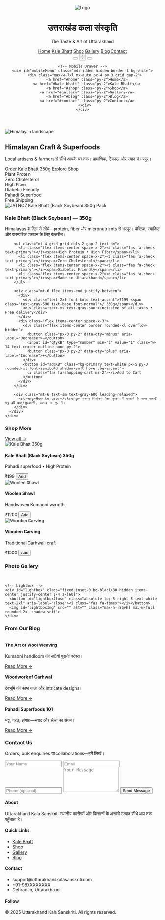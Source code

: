 <!DOCTYPE html>
<html lang="hi">
<head>
  <base target="_self">
  <meta charset="utf-8">
  <meta name="viewport" content="width=device-width,initial-scale=1">
  <title>Uttarakhand Kala Sanskriti — Handicrafts, Handlooms & Pahadi Superfoods</title>
  <meta name="description" content="Authentic Uttarakhand handicrafts, handlooms & pahadi superfoods. Support local artisans & Himalayan heritage. Free shipping across India.">
  <link rel="canonical" href="https://uttarakhandkalasanskriti.com">

  <!-- Open Graph -->
  <meta property="og:title" content="Uttarakhand Kala Sanskriti">
  <meta property="og:description" content="Authentic Uttarakhand handicrafts & pahadi superfoods">
  <meta property="og:type" content="website">
  <meta property="og:image" content="https://picsum.photos/1200/630?random=777">

  <!-- Fonts & Icons -->
  <link href="https://fonts.googleapis.com/css2?family=Poppins:wght@300;400;600;700&display=swap" rel="stylesheet">
  <link href="https://fonts.googleapis.com/css2?family=Noto+Sans+Devanagari:wght@400;600;700&display=swap" rel="stylesheet">
  <link rel="stylesheet" href="https://cdnjs.cloudflare.com/ajax/libs/font-awesome/5.15.3/css/all.min.css">

  <!-- Tailwind -->
  <script src="https://cdn.tailwindcss.com"></script>
  <script>
    tailwind.config = {
      theme: {
        extend: {
          colors: {
            primary: "#4a6b3d",
            secondary: "#8b5a2b",
            accent: "#d97706",
            light: "#f5f5f5",
            dark: "#1e293b"
          },
          fontFamily: {
            sans: ['Poppins','sans-serif'],
            hindi: ['Noto Sans Devanagari','sans-serif']
          },
          boxShadow: {
            soft: '0 10px 30px rgba(0,0,0,0.08)'
          }
        }
      }
    }
  </script>

  <!-- Product Structured Data -->
  <script type="application/ld+json">
  {
    "@context":"https://schema.org",
    "@type":"Product",
    "name":"Kale Bhatt (Black Soybean) 350g",
    "image":["/images/kale-bhatt-350g.jpg"],
    "brand":{"@type":"Brand","name":"JATNOZ"},
    "description":"A Pahadi superfood from Uttarakhand. High protein, high fiber, zero cholesterol. Diabetic friendly.",
    "offers":{
      "@type":"Offer",
      "priceCurrency":"INR",
      "price":"199",
      "availability":"https://schema.org/InStock",
      "url":"https://uttarakhandkalasanskriti.com/#kale-bhatt"
    }
  }
  </script>

  <style>
    /* nice scroll for gallery lightbox lock */
    .noscroll { overflow: hidden; }
  </style>
</head>
<body class="font-sans bg-light text-dark antialiased">

  <!-- Header -->
  <header class="bg-white/90 backdrop-blur shadow-md sticky top-0 z-50">
    <div class="max-w-7xl mx-auto px-4 py-3 flex items-center justify-between">
      <div class="flex items-center">
        <img src="https://picsum.photos/80?random=101" alt="Logo" class="h-12 w-12 rounded-full ring-2 ring-primary/20">
        <div class="ml-3">
          <h1 class="text-xl md:text-2xl font-bold text-primary font-hindi">उत्तराखंड कला संस्कृति</h1>
          <p class="text-xs text-gray-500 -mt-1">The Taste & Art of Uttarakhand</p>
        </div>
      </div>
      <nav id="navDesktop" class="hidden md:flex items-center space-x-8">
        <a href="#home" class="hover:text-accent">Home</a>
        <a href="#kale-bhatt" class="hover:text-accent">Kale Bhatt</a>
        <a href="#shop" class="hover:text-accent">Shop</a>
        <a href="#gallery" class="hover:text-accent">Gallery</a>
        <a href="#blog" class="hover:text-accent">Blog</a>
        <a href="#contact" class="hover:text-accent">Contact</a>
      </nav>
      <div class="flex items-center space-x-3">
        <button id="searchBtn" class="p-2 rounded-full hover:bg-gray-100" aria-label="Search">
          <i class="fas fa-search"></i>
        </button>
        <button class="p-2 rounded-full hover:bg-gray-100 relative" aria-label="Cart">
          <i class="fas fa-shopping-cart"></i>
          <span id="cartCount" class="absolute -top-1 -right-1 bg-accent text-white text-xs rounded-full h-5 w-5 flex items-center justify-center">0</span>
        </button>
        <button id="menuBtn" class="md:hidden p-2 rounded-full hover:bg-gray-100" aria-label="Menu">
          <i class="fas fa-bars text-dark"></i>
        </button>
      </div>
    </div>

    <!-- Mobile Drawer -->
    <div id="mobileMenu" class="md:hidden hidden border-t bg-white">
      <div class="max-w-7xl mx-auto px-4 py-3 grid gap-2">
        <a href="#home" class="py-2">Home</a>
        <a href="#kale-bhatt" class="py-2">Kale Bhatt</a>
        <a href="#shop" class="py-2">Shop</a>
        <a href="#gallery" class="py-2">Gallery</a>
        <a href="#blog" class="py-2">Blog</a>
        <a href="#contact" class="py-2">Contact</a>
      </div>
    </div>
  </header>

  <!-- Hero -->
  <section id="home" class="relative h-[70vh] md:h-[78vh]">
    <img src="https://images.unsplash.com/photo-1500530855697-b586d89ba3ee?q=80&w=2070&auto=format&fit=crop"
         alt="Himalayan landscape"
         class="absolute inset-0 w-full h-full object-cover">
    <div class="absolute inset-0 bg-black/45"></div>
    <div class="relative z-10 max-w-7xl mx-auto h-full px-6 flex flex-col justify-center text-white">
      <h2 class="text-4xl md:text-6xl font-bold leading-tight">Himalayan Craft & <span class="text-accent">Superfoods</span></h2>
      <p class="mt-3 md:text-xl text-gray-100 max-w-2xl">Local artisans & farmers से सीधे आपके घर तक। प्रामाणिक, टिकाऊ और स्वाद से भरपूर।</p>
      <div class="mt-6 space-x-3">
        <a href="#kale-bhatt" class="inline-block bg-accent px-6 py-3 rounded-xl font-semibold shadow-soft hover:bg-primary">Order Kale Bhatt 350g</a>
        <a href="#shop" class="inline-block bg-white/10 px-6 py-3 rounded-xl font-semibold ring-1 ring-white/40 hover:bg-white/20">Explore Shop</a>
      </div>
    </div>
  </section>

  <!-- USPs -->
  <section class="bg-white">
    <div class="max-w-7xl mx-auto px-6 py-8 grid grid-cols-2 md:grid-cols-6 gap-4 text-sm">
      <div class="flex items-center space-x-2"><i class="fas fa-seedling text-primary"></i><span>Plant Protein</span></div>
      <div class="flex items-center space-x-2"><i class="fas fa-heartbeat text-primary"></i><span>Zero Cholesterol</span></div>
      <div class="flex items-center space-x-2"><i class="fas fa-leaf text-primary"></i><span>High Fiber</span></div>
      <div class="flex items-center space-x-2"><i class="fas fa-check-circle text-primary"></i><span>Diabetic Friendly</span></div>
      <div class="flex items-center space-x-2"><i class="fas fa-mountain text-primary"></i><span>Pahadi Superfood</span></div>
      <div class="flex items-center space-x-2"><i class="fas fa-shipping-fast text-primary"></i><span>Free Shipping</span></div>
    </div>
  </section>

  <!-- Featured Product: Kale Bhatt -->
  <section id="kale-bhatt" class="bg-white">
    <div class="max-w-7xl mx-auto px-6 py-16 grid md:grid-cols-2 gap-10 items-center">
      <div class="bg-light rounded-3xl p-4 shadow-soft">
        <!-- Replace src with your real file/url -->
        <img src="images/kale-bhatt-350g.jpg" alt="JATNOZ Kale Bhatt (Black Soybean) 350g Pack"
             class="w-full h-auto rounded-2xl object-cover">
      </div>
      <div>
        <h3 class="text-3xl md:text-4xl font-bold mb-2">Kale Bhatt (Black Soybean) — 350g</h3>
        <p class="text-gray-700">Himalayas के दिल से सीधे—protein, fiber और micronutrients से भरपूर। पौष्टिक, स्वादिष्ट और पारम्परिक पका̄वन के लिए बेहतरीन।</p>

        <ul class="mt-4 grid grid-cols-2 gap-2 text-sm">
          <li class="flex items-center space-x-2"><i class="fas fa-check text-primary"></i><span>High Protein • High Fiber</span></li>
          <li class="flex items-center space-x-2"><i class="fas fa-check text-primary"></i><span>Zero Cholesterol</span></li>
          <li class="flex items-center space-x-2"><i class="fas fa-check text-primary"></i><span>Diabetic Friendly</span></li>
          <li class="flex items-center space-x-2"><i class="fas fa-check text-primary"></i><span>Made in Uttarakhand</span></li>
        </ul>

        <div class="mt-6 flex items-end justify-between">
          <div>
            <div class="text-2xl font-bold text-accent">₹199 <span class="text-gray-500 text-base font-normal">/ 350g</span></div>
            <div class="text-xs text-gray-500">Inclusive of all taxes • Free delivery</div>
          </div>
          <div class="flex items-center space-x-3">
            <div class="flex items-center border rounded-xl overflow-hidden">
              <button class="px-3 py-2" data-qty="minus" aria-label="Decrease">−</button>
              <input id="qtyKB" type="number" min="1" value="1" class="w-14 text-center outline-none py-2">
              <button class="px-3 py-2" data-qty="plus" aria-label="Increase">+</button>
            </div>
            <button id="addKB" class="bg-primary text-white px-5 py-3 rounded-xl font-semibold shadow-soft hover:bg-accent">
              <i class="fas fa-shopping-cart mr-2"></i>Add to Cart
            </button>
          </div>
        </div>

        <div class="mt-6 text-sm text-gray-600 leading-relaxed">
          <strong>How to use:</strong> रातभर भिगोकर प्रेशर कुकर में मसालों के साथ पकाएँ—भट्ट की दाल/चुडकानी, सलाद या सूप में।
        </div>
      </div>
    </div>
  </section>

  <!-- Shop Grid -->
  <section id="shop" class="bg-light">
    <div class="max-w-7xl mx-auto px-6 py-14">
      <div class="flex items-end justify-between mb-8">
        <h3 class="text-3xl font-bold">Shop More</h3>
        <a href="#" class="text-accent">View all →</a>
      </div>
      <div class="grid sm:grid-cols-2 lg:grid-cols-3 gap-8">
        <!-- Product Card 1: Kale Bhatt duplicate quick add -->
        <div class="bg-white rounded-2xl shadow-soft overflow-hidden hover:-translate-y-1 transition">
          <img src="images/kale-bhatt-350g.jpg" alt="Kale Bhatt 350g" class="w-full h-56 object-cover">
          <div class="p-5">
            <h4 class="font-semibold text-lg">Kale Bhatt (Black Soybean) 350g</h4>
            <p class="text-gray-600 text-sm">Pahadi superfood • High Protein</p>
            <div class="flex justify-between items-center mt-4">
              <span class="font-bold text-accent">₹199</span>
              <button data-add="KB" class="bg-primary text-white px-4 py-2 rounded-lg">Add</button>
            </div>
          </div>
        </div>
        <!-- Product Card 2 -->
        <div class="bg-white rounded-2xl shadow-soft overflow-hidden hover:-translate-y-1 transition">
          <img src="https://picsum.photos/600/400?random=302" alt="Woolen Shawl" class="w-full h-56 object-cover">
          <div class="p-5">
            <h4 class="font-semibold text-lg">Woolen Shawl</h4>
            <p class="text-gray-600 text-sm">Handwoven Kumaoni warmth</p>
            <div class="flex justify-between items-center mt-4">
              <span class="font-bold text-accent">₹1200</span>
              <button class="bg-primary text-white px-4 py-2 rounded-lg">Add</button>
            </div>
          </div>
        </div>
        <!-- Product Card 3 -->
        <div class="bg-white rounded-2xl shadow-soft overflow-hidden hover:-translate-y-1 transition">
          <img src="https://picsum.photos/600/400?random=303" alt="Wooden Carving" class="w-full h-56 object-cover">
          <div class="p-5">
            <h4 class="font-semibold text-lg">Wooden Carving</h4>
            <p class="text-gray-600 text-sm">Traditional Garhwali craft</p>
            <div class="flex justify-between items-center mt-4">
              <span class="font-bold text-accent">₹1500</span>
              <button class="bg-primary text-white px-4 py-2 rounded-lg">Add</button>
            </div>
          </div>
        </div>
      </div>
    </div>
  </section>

  <!-- Gallery (engaging photos) -->
  <section id="gallery" class="bg-white">
    <div class="max-w-7xl mx-auto px-6 py-14">
      <h3 class="text-3xl font-bold mb-8">Photo Gallery</h3>
      <div class="columns-2 md:columns-3 gap-4 [column-fill:_balance]">
        <!-- Replace/add your real images as needed -->
        <img class="mb-4 rounded-2xl hover:scale-[1.01] transition origin-center cursor-pointer gallery-img" src="https://picsum.photos/600/800?random=410" alt="">
        <img class="mb-4 rounded-2xl hover:scale-[1.01] transition cursor-pointer gallery-img" src="https://picsum.photos/600/500?random=411" alt="">
        <img class="mb-4 rounded-2xl hover:scale-[1.01] transition cursor-pointer gallery-img" src="https://picsum.photos/600/700?random=412" alt="">
        <img class="mb-4 rounded-2xl hover:scale-[1.01] transition cursor-pointer gallery-img" src="https://picsum.photos/600/600?random=413" alt="">
        <img class="mb-4 rounded-2xl hover:scale-[1.01] transition cursor-pointer gallery-img" src="https://picsum.photos/600/750?random=414" alt="">
        <img class="mb-4 rounded-2xl hover:scale-[1.01] transition cursor-pointer gallery-img" src="https://picsum.photos/600/650?random=415" alt="">
      </div>
    </div>

    <!-- Lightbox -->
    <div id="lightbox" class="fixed inset-0 bg-black/80 hidden items-center justify-center p-4 z-[60]">
      <button id="lightboxClose" class="absolute top-5 right-5 text-white text-2xl" aria-label="Close"><i class="fas fa-times"></i></button>
      <img id="lightboxImg" src="" alt="" class="max-h-[85vh] max-w-full rounded-2xl shadow-soft">
    </div>
  </section>

  <!-- Blog -->
  <section id="blog" class="bg-light">
    <div class="max-w-7xl mx-auto px-6 py-14">
      <h3 class="text-3xl font-bold text-center mb-10">From Our Blog</h3>
      <div class="grid md:grid-cols-3 gap-8">
        <article class="bg-white rounded-2xl shadow-soft overflow-hidden">
          <img src="https://picsum.photos/600/360?random=501" class="w-full h-44 object-cover" alt="">
          <div class="p-5">
            <h4 class="font-semibold text-lg">The Art of Wool Weaving</h4>
            <p class="text-gray-600 text-sm mt-2">Kumaoni handloom की सदियों पुरानी परंपरा।</p>
            <a href="#" class="inline-block text-accent mt-3">Read More →</a>
          </div>
        </article>
        <article class="bg-white rounded-2xl shadow-soft overflow-hidden">
          <img src="https://picsum.photos/600/360?random=502" class="w-full h-44 object-cover" alt="">
          <div class="p-5">
            <h4 class="font-semibold text-lg">Woodwork of Garhwal</h4>
            <p class="text-gray-600 text-sm mt-2">देवभूमि की काष्ठ कला और intricate designs।</p>
            <a href="#" class="inline-block text-accent mt-3">Read More →</a>
          </div>
        </article>
        <article class="bg-white rounded-2xl shadow-soft overflow-hidden">
          <img src="https://picsum.photos/600/360?random=503" class="w-full h-44 object-cover" alt="">
          <div class="p-5">
            <h4 class="font-semibold text-lg">Pahadi Superfoods 101</h4>
            <p class="text-gray-600 text-sm mt-2">भट्ट, गहत, झंगोरा—स्वाद और सेहत का संगम।</p>
            <a href="#" class="inline-block text-accent mt-3">Read More →</a>
          </div>
        </article>
      </div>
    </div>
  </section>

  <!-- Contact -->
  <section id="contact" class="bg-white">
    <div class="max-w-7xl mx-auto px-6 py-16 text-center">
      <h3 class="text-3xl font-bold mb-2">Contact Us</h3>
      <p class="text-gray-600 mb-8">Orders, bulk enquiries या collaborations—हमें लिखें।</p>
      <form class="max-w-xl mx-auto bg-light rounded-2xl p-6 shadow-soft">
        <div class="grid sm:grid-cols-2 gap-4">
          <input type="text" placeholder="Your Name" class="w-full border p-3 rounded-lg">
          <input type="email" placeholder="Email" class="w-full border p-3 rounded-lg">
        </div>
        <input type="text" placeholder="Phone (optional)" class="w-full border p-3 rounded-lg mt-4">
        <textarea placeholder="Your Message" rows="5" class="w-full border p-3 rounded-lg mt-4"></textarea>
        <button class="mt-4 bg-accent text-white px-6 py-3 rounded-lg w-full sm:w-auto">Send Message</button>
      </form>
    </div>
  </section>

  <!-- Footer -->
  <footer class="bg-dark text-light">
    <div class="max-w-7xl mx-auto px-6 py-10 grid md:grid-cols-4 gap-8">
      <div>
        <h4 class="font-bold text-white mb-3">About</h4>
        <p class="text-gray-300 text-sm">Uttarakhand Kala Sanskriti स्थानीय कारीगरों और किसानों के असली उत्पाद सीधे आप तक पहुँचाता है।</p>
      </div>
      <div>
        <h4 class="font-bold text-white mb-3">Quick Links</h4>
        <ul class="space-y-2 text-gray-300 text-sm">
          <li><a href="#kale-bhatt" class="hover:text-accent">Kale Bhatt</a></li>
          <li><a href="#shop" class="hover:text-accent">Shop</a></li>
          <li><a href="#gallery" class="hover:text-accent">Gallery</a></li>
          <li><a href="#blog" class="hover:text-accent">Blog</a></li>
        </ul>
      </div>
      <div>
        <h4 class="font-bold text-white mb-3">Contact</h4>
        <ul class="text-gray-300 text-sm space-y-1">
          <li><i class="fas fa-envelope mr-2"></i>support@uttarakhandkalasanskriti.com</li>
          <li><i class="fas fa-phone mr-2"></i>+91-98XXXXXXXX</li>
          <li><i class="fas fa-map-marker-alt mr-2"></i>Dehradun, Uttarakhand</li>
        </ul>
      </div>
      <div>
        <h4 class="font-bold text-white mb-3">Follow</h4>
        <div class="flex space-x-4 text-xl">
          <a href="#" aria-label="Facebook" class="hover:text-accent"><i class="fab fa-facebook-f"></i></a>
          <a href="#" aria-label="Instagram" class="hover:text-accent"><i class="fab fa-instagram"></i></a>
          <a href="#" aria-label="Twitter" class="hover:text-accent"><i class="fab fa-twitter"></i></a>
          <a href="#" aria-label="YouTube" class="hover:text-accent"><i class="fab fa-youtube"></i></a>
        </div>
      </div>
    </div>
    <div class="border-t border-white/10">
      <p class="text-center text-gray-400 text-sm py-4">© 2025 Uttarakhand Kala Sanskriti. All rights reserved.</p>
    </div>
  </footer>

  <!-- Minimal JS: cart + mobile + gallery -->
  <script>
    // Mobile menu
    const menuBtn = document.getElementById('menuBtn');
    const mobileMenu = document.getElementById('mobileMenu');
    menuBtn?.addEventListener('click', () => mobileMenu.classList.toggle('hidden'));

    // Cart state (localStorage)
    const CART_KEY = 'uks_cart';
    const cartCountEl = document.getElementById('cartCount');
    const readCart = () => JSON.parse(localStorage.getItem(CART_KEY) || '{"KB":0}');
    const writeCart = (c) => localStorage.setItem(CART_KEY, JSON.stringify(c));
    const refreshCount = () => {
      const c = readCart();
      const total = Object.values(c).reduce((a,b)=>a+Number(b||0),0);
      cartCountEl.textContent = total;
    };
    refreshCount();

    // Quantity controls
    const qtyInput = document.getElementById('qtyKB');
    document.querySelectorAll('[data-qty]').forEach(btn=>{
      btn.addEventListener('click',()=>{
        const type = btn.getAttribute('data-qty');
        let v = parseInt(qtyInput.value || '1',10);
        if(type==='minus') v = Math.max(1, v-1);
        if(type==='plus') v = v+1;
        qtyInput.value = v;
      });
    });

    // Add to cart (featured)
    document.getElementById('addKB')?.addEventListener('click',()=>{
      const qty = Math.max(1, parseInt(qtyInput.value||'1',10));
      const cart = readCart();
      cart.KB = (cart.KB||0) + qty;
      writeCart(cart);
      refreshCount();
      // small feedback
      const btn = document.getElementById('addKB');
      btn.disabled = true;
      const old = btn.innerHTML;
      btn.innerHTML = '<i class="fas fa-check mr-2"></i>Added';
      setTimeout(()=>{ btn.disabled=false; btn.innerHTML=old; }, 1200);
    });

    // Add to cart (quick add buttons)
    document.querySelectorAll('[data-add="KB"]').forEach(el=>{
      el.addEventListener('click',()=>{

